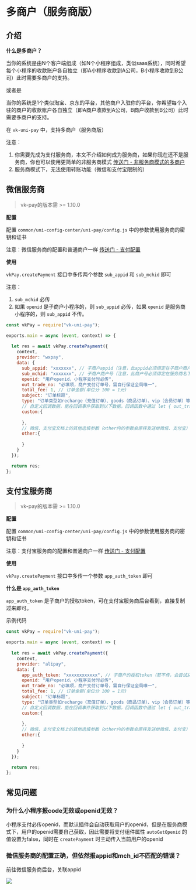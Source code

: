 # 多商户（服务商版）

## 介绍

**什么是多商户？**

当你的系统是由N个客户端组成（如N个小程序组成，类似saas系统），同时希望每个小程序的收款账户各自独立（即A小程序收款到A公司，B小程序收款到B公司）此时需要多商户的支持。

或者是

当你的系统是1个类似淘宝、京东的平台，其他商户入驻你的平台，你希望每个入驻的商户的收款账户各自独立（即A商户收款到A公司，B商户收款到B公司）此时需要多商户的支持。

在 `vk-uni-pay` 中，支持多商户（服务商版）

注意：
1. 你需要先成为支付服务商，本文不介绍如何成为服务商，如果你现在还不是服务商，你也可以使用更简单的非服务商模式 [传送门 - 非服务商模式的多商户](https://vkdoc.fsq.pub/vk-uni-pay/advanced/multi-merchant.html)
2. 服务商模式下，无法使用转账功能（微信和支付宝限制的）

## 微信服务商

> vk-pay的版本需 >= 1.10.0

**配置**

配置 `common/uni-config-center/uni-pay/config.js` 中的参数使用服务商的密钥和证书

注意：微信服务商的配置和普通商户一样 [传送门 - 支付配置](https://vkdoc.fsq.pub/vk-uni-pay/config.html)

**使用**

`vkPay.createPayment` 接口中多传两个参数 `sub_appid` 和 `sub_mchid` 即可

注意：

1. `sub_mchid` 必传
2. 如果 `openid` 是子商户小程序的，则 `sub_appid` 必传，如果 `openid` 是服务商小程序的，则 `sub_appid` 不传。

```js
const vkPay = require("vk-uni-pay");

exports.main = async (event, context) => {
  
  let res = await vkPay.createPayment({
    context,
    provider: "wxpay",
    data: {
      sub_appid: "xxxxxxx", // 子商户appid（注意，此appid必须绑定在子商户商户号下）
      sub_mchid: "xxxxxxx", // 子商户商户号（注意，此商户号必须绑定在服务商名下）
      openid: "用户openid，小程序支付时必传",
      out_trade_no: "必填项，商户支付订单号，需自行保证全局唯一",
      total_fee: 1, // 订单金额(单位分 100 = 1元)
      subject: "订单标题",
      type: "订单类型如recharge（充值订单）、goods（商品订单）、vip（会员订单）等。", // 此处type的值如果是goods，则回调时就会执行 pay-notify 目录下的 goods.js 内的逻辑
      // 自定义回调数据，能在回调事件获取到以下数据，回调函数中通过 let { out_trade_no, user_id, recharge_balance } = data;方式获取（不可与data内的一级属性名重复）
      custom:{
        
      },
      // 微信、支付宝文档上的其他选填参数（other内的参数会原样发送给微信、支付宝）
      other:{
      
      }
    }
  });

  return res;
};
```

## 支付宝服务商

> vk-pay的版本需 >= 1.10.0

**配置**

配置 `common/uni-config-center/uni-pay/config.js` 中的参数使用服务商的密钥和证书

注意：支付宝服务商的配置和普通商户一样 [传送门 - 支付配置](https://vkdoc.fsq.pub/vk-uni-pay/config.html)

**使用**

`vkPay.createPayment` 接口中多传一个参数 `app_auth_token` 即可

**什么是 `app_auth_token`**

`app_auth_token` 是子商户的授权token，可在支付宝服务商后台看到，直接复制过来即可。

示例代码

```js
const vkPay = require("vk-uni-pay");

exports.main = async (event, context) => {
  
  let res = await vkPay.createPayment({
    context,
    provider: "alipay",
    data: {
      app_auth_token: "xxxxxxxxxxxx", // 子商户的授权token（若不传，会尝试从配置去获取）
      openid: "用户openid，小程序支付时必传",
      out_trade_no: "必填项，商户支付订单号，需自行保证全局唯一",
      total_fee: 1, // 订单金额(单位分 100 = 1元)
      subject: "订单标题",
      type: "订单类型如recharge（充值订单）、goods（商品订单）、vip（会员订单）等。", // 此处type的值如果是goods，则回调时就会执行 pay-notify 目录下的 goods.js 内的逻辑
      // 自定义回调数据，能在回调事件获取到以下数据，回调函数中通过 let { out_trade_no, user_id, recharge_balance } = data;方式获取（不可与data内的一级属性名重复）
      custom:{
        
      },
      // 微信、支付宝文档上的其他选填参数（other内的参数会原样发送给微信、支付宝）
      other:{
      
      }
    }
  });

  return res;
};
```

## 常见问题

### 为什么小程序报code无效或openid无效？

小程序支付必传openid，而默认插件会自动获取用户的openid，但是在服务商模式下，用户的openid需要自己获取，因此需要将支付组件属性 `autoGetOpenid` 的值设置为false，同时在 `createPayment` 时主动传入当前用户的openid

### 微信服务商的配置正确，但依然报appid和mch_id不匹配的错误？

前往微信服务商后台，关联appid

![](https://mp-cf0c5e69-620c-4f3c-84ab-f4619262939f.cdn.bspapp.com/vk-doc/402.png)

